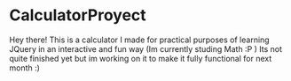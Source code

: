 # CalculatorProyect
Hey there! This is a calculator I made for practical purposes of learning JQuery in an interactive and fun way (Im currently studing Math :P )
Its not quite finished yet but im working on it to make it fully functional for next month :)
